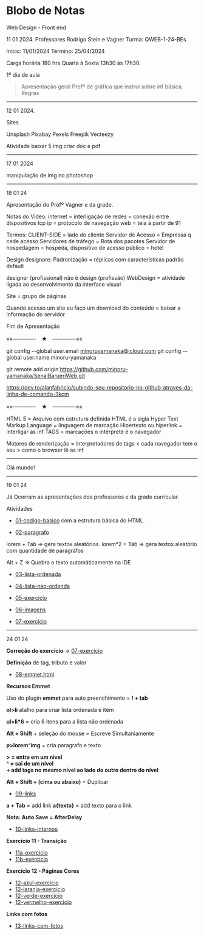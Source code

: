 # Blobo de Notas
Web Design - Front end 


11 01 2024.
Professores Rodrigo Stein e Vagner 
Turma: QWEB-1-24-BEs
 
Início: 11/01/2024
Término: 25/04/2024

Carga horária 180 hrs
Quarta à Sexta 13h30 às 17h30.


1º dia de aula

> Apresentação geral
> Profº de gráfica que instrui sobre inf básica.
> Regras 

---

12 01 2024.

Sites 

Unsplash
Pixabay 
Pexels 
Freepik 
Vecteezy 

Atividade baixar 5 img
criar doc e pdf 

---

17 01 2024

manipulação de img no photoshop 

---

18 01 24

Apresentação do Profº Vagner e da grade.

Notas do Video: 
	internet = interligação de redes = conexão entre dispositivos
	tcp ip = protocolo de navegação 
	web = teia à partir de 91

Termos: 
	CLIENT-SIDE = lado do cliente 
	Servidor de Acesso = Empressa q cede acesso 
	Servidores de tráfego = Rota dos pacotes 
	Servidor de hospedagem = hospeda, dispositivo de acesso público = hotel 
	
Design designare:
	Padronização = réplicas com características padrão default 

designer (profissional) não é design (profissão) 
WebDesign = atividade ligada ao desenvolvimento da interface visual

Site = grupo de páginas

Quando acesso um site eu faço um download do conteúdo = baixar a informação do servidor

Fim de Apresentação 

»»————-　★　————-««

  git config --global user.email minoruyamanaka@icloud.com
  git config --global user.name minoru-yamanaka

  git remote add origin https://github.com/minoru-yamanaka/SenaiBarueriWeb.git

  https://dev.to/alanfabricio/subindo-seu-repositorio-no-github-atraves-da-linha-de-comando-3kcm

»»————-　★　————-««

HTML 5 = Arquivo com estrutura definida
HTML é a sigla Hyper Text Markup Language = linguagem de marcação 
Hipertexto ou hiperlink = interligar as inf 
TAGS = marcações 
o intérprete é o navegador 

Motores de renderização = interpretadores de tags < cada navegador tem o seu > como o browser lê as inf 

---
<!DOCTYPE html>
<!-- tags -->
<!-- algumas tags tem fechamento e outras não -->
<html lang="pt-br">
<head>
 <meta charset="utf-8">
 <title>Primeira página</title>
</head>
<body>
 Olá mundo!
</body>
</html>

---
19 01 24

Já Ocorram as apresentações dos professores e da grade currícular.

Atividades  <br>

- [ 01-codigo-basico](/HTML/01-codigo-basico.html) com a estrutura básica do HTML. <br>

- [02-paragrafo](/HTML/02-paragrafo.html)

lorem + Tab =>  gera textox aleatórios.
lorem*2 + Tab =>  gera textox aleatório com quantidade de paragráfos 

Alt + Z => Quebra o texto automáticamente na IDE 

- [03-lista-ordenada](/HTML/03-lista-ordenada.html)

- [04-lista-nao-ordenda](/HTML/04-lista-nao-ordenda.html)

- [05-exercicio](/HTML/05-exercicio.html)

- [06-imagens](06-imagens.html)

- [07-exercicio](07-exercicio.html)

---

24 01 24

**Correção do exercício** -> [07-exercicio](07-exercicio.html)

**Definição** de tag, tributo e valor

- [08-emmet.html](08-emmet.html)

**Recursos Emmet**

Uso do plugin **emmet** para auto preenchimento = **! + tab**

**ol>li** atalho para criar lista ordenada e item

**ul>li*6** = cria 6 itens para a lista não ordenada

**Alt + Shift** + seleção do mouse = Escreve Simultaniamente

**p>lorem^img** = cria paragrafo e texto <br>

**> = entra em um nível**<br>
**^ = sai de um nível**<br>
**+ add tags no mesmo nível ao lado do outro dentro do nível**<br>

**Alt + Shift + (cima ou abaixo)** = Duplicar 

- [09-links](09-links.html)

**a + Tab** = add link
**a{texto}** = add texto para o link

**Nota: Auto Save = AfterDelay**

- [10-links-internos](10-links-internos.html)

**Exercício 11 - Transição**

-  [11a-exercicio](11a-exercicio.html)
-  [11b-exercicio](11b-exercicio.html)

**Exercício 12 - Páginas Cores**

- [12-azul-exercicio](12-azul-exercicio.html)
- [12-laranja-exercicio](12-laranja-exercicio.html)
- [12-verde-exercicio](12-verde-exercicio.html)
- [12-vermelho-exercicio](12-vermelho-exercicio.html)

**Links com fotos**

- [13-links-com-fotos](13-links-com-fotos.html)

